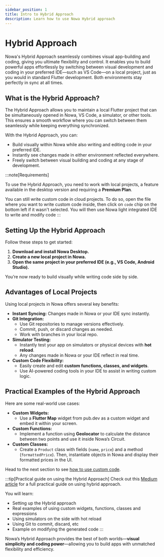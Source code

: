 ```yaml
---
sidebar_position: 1
title: Intro to Hybrid Approach
description: Learn how to use Nowa Hybrid approach  
---
```


# Hybrid Approach

Nowa's Hybrid Approach seamlessly combines visual app-building and coding, giving you ultimate flexibility and control. It enables you to build powerful apps effortlessly by switching between visual development and coding in your preferred IDE—such as VS Code—on a local project, just as you would in standard Flutter development. Both environments stay perfectly in sync at all times.

## What is the Hybrid Approach?

The Hybrid Approach allows you to maintain a local Flutter project that can be simultaneously opened in Nowa, VS Code, a simulator, or other tools. This ensures a smooth workflow where you can switch between them seamlessly while keeping everything synchronized.

With the Hybrid Approach, you can:

- Build visually within Nowa while also writing and editing code in your preferred IDE.
- Instantly see changes made in either environment reflected everywhere.
- Freely switch between visual building and coding at any stage of development.


:::note[Requirements]

To use the Hybrid Approach, you need to work with local projects, a feature available in the desktop version and requiring a **Premium Plan**.

You can still write custom code in cloud projects. To do so, open the file where you want to write custom code inside, then click on `code` chip on the bottom left if it wasn't selected. You will then use Nowa light integrated IDE to write and modify code 
:::

## Setting Up the Hybrid Approach

Follow these steps to get started:

1. **Download and install Nowa Desktop.**
2. **Create a new local project in Nowa.**
3. **Open the same project in your preferred IDE (e.g., VS Code, Android Studio).**

You’re now ready to build visually while writing code side by side.

## Advantages of Local Projects

Using local projects in Nowa offers several key benefits:

- **Instant Syncing:** Changes made in Nowa or your IDE sync instantly.
- **Git Integration:**
  - Use Git repositories to manage versions effectively.
  - Commit, push, or discard changes as needed.
  - Work with branches in your local repo.
- **Simulator Testing:**
  - Instantly test your app on simulators or physical devices with **hot reload**.
  - Any changes made in Nowa or your IDE reflect in real time.
- **Custom Code Flexibility:**
  - Easily create and edit **custom functions, classes, and widgets**.
  - Use AI-powered coding tools in your IDE to assist in writing custom logic.

## Practical Examples of the Hybrid Approach

Here are some real-world use cases:

- **Custom Widgets:**
  - Use a **Flutter Map** widget from pub.dev as a custom widget and embed it within your screen.
- **Custom Functions:**
  - Implement a function using **Geolocator** to calculate the distance between two points and use it inside Nowa’s Circuit.
- **Custom Classes:**
  - Create a `Product` class with fields (`name`, `price`) and a method (`formattedPrice`). Then, instantiate objects in Nowa and display their formatted prices in the UI.


Head to the next section to see [how to use custom code](./custom-code.md).

:::tip[Practical guide on using the Hybrid Approach]
Check out this [Medium article](https://medium.com/@nowa.dev/nowas-hybrid-approach-boosting-flutter-productivity-with-visual-code-magic-sync-5d93b234ab9f) for a full practical guide on using hybrid approach.

You will learn:
- Setting up the Hybrid approach
- Real examples of using custom widgets, functions, classes and expressions
- Using simulators on the side with hot reload
- Using Git to commit, discard, etc
- Example on modifying the generated code 
:::

Nowa’s Hybrid Approach provides the best of both worlds—**visual simplicity and coding power**—allowing you to build apps with unmatched flexibility and efficiency.
